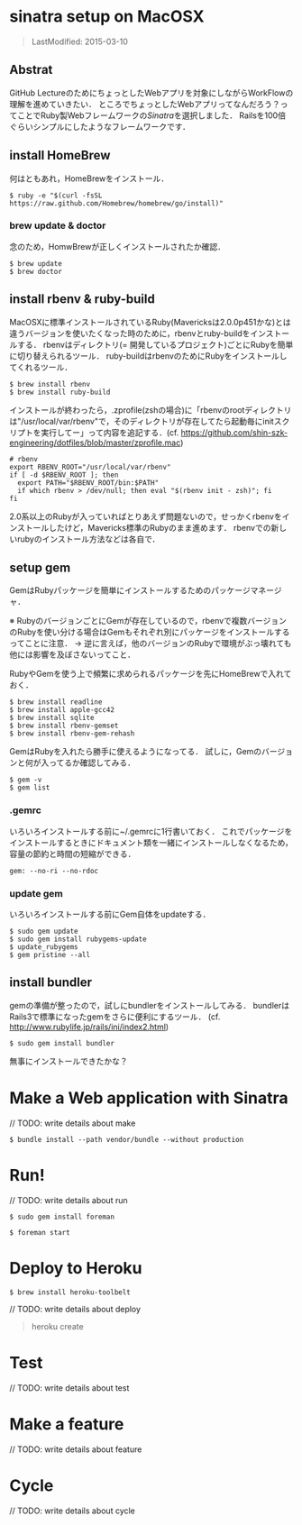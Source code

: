 sinatra setup on MacOSX
========

> LastModified: 2015-03-10


## Abstrat
GitHub LectureのためにちょっとしたWebアプリを対象にしながらWorkFlowの理解を進めていきたい．
ところでちょっとしたWebアプリってなんだろう？ってことでRuby製Webフレームワークの*Sinatra*を選択しました．
Railsを100倍ぐらいシンプルにしたようなフレームワークです．

## install HomeBrew
何はともあれ，HomeBrewをインストール．

```shell
$ ruby -e "$(curl -fsSL https://raw.github.com/Homebrew/homebrew/go/install)"
```

### brew update & doctor
念のため，HomwBrewが正しくインストールされたか確認．

```shell
$ brew update
$ brew doctor
```

## install rbenv & ruby-build
MacOSXに標準インストールされているRuby(Mavericksは2.0.0p451かな)とは違うバージョンを使いたくなった時のために，rbenvとruby-buildをインストールする．
rbenvはディレクトリ(= 開発しているプロジェクト)ごとにRubyを簡単に切り替えられるツール．
ruby-buildはrbenvのためにRubyをインストールしてくれるツール．

```shell
$ brew install rbenv
$ brew install ruby-build
```

インストールが終わったら，.zprofile(zshの場合)に「rbenvのrootディレクトリは"/usr/local/var/rbenv"で，そのディレクトリが存在してたら起動毎にinitスクリプトを実行してー」って内容を追記する．(cf. https://github.com/shin-szk-engineering/dotfiles/blob/master/zprofile.mac)

```shell
# rbenv
export RBENV_ROOT="/usr/local/var/rbenv"
if [ -d $RBENV_ROOT ]; then
  export PATH="$RBENV_ROOT/bin:$PATH"
  if which rbenv > /dev/null; then eval "$(rbenv init - zsh)"; fi
fi
```

2.0系以上のRubyが入っていればとりあえず問題ないので，せっかくrbenvをインストールしたけど，Mavericks標準のRubyのまま進めます．
rbenvでの新しいrubyのインストール方法などは各自で．

## setup gem
GemはRubyパッケージを簡単にインストールするためのパッケージマネージャ．

※ RubyのバージョンごとにGemが存在しているので，rbenvで複数バージョンのRubyを使い分ける場合はGemもそれぞれ別にパッケージをインストールするってことに注意． → 逆に言えば，他のバージョンのRubyで環境がぶっ壊れても他には影響を及ぼさないってこと．

RubyやGemを使う上で頻繁に求められるパッケージを先にHomeBrewで入れておく．

```shell
$ brew install readline
$ brew install apple-gcc42
$ brew install sqlite
$ brew install rbenv-gemset
$ brew install rbenv-gem-rehash
```

GemはRubyを入れたら勝手に使えるようになってる．
試しに，Gemのバージョンと何が入ってるか確認してみる．

```shell
$ gem -v
$ gem list
```

### .gemrc
いろいろインストールする前に~/.gemrcに1行書いておく．
これでパッケージをインストールするときにドキュメント類を一緒にインストールしなくなるため，容量の節約と時間の短縮ができる．

```shell
gem: --no-ri --no-rdoc
```

### update gem
いろいろインストールする前にGem自体をupdateする．

```shell
$ sudo gem update
$ sudo gem install rubygems-update
$ update_rubygems
$ gem pristine --all
```

## install bundler
gemの準備が整ったので，試しにbundlerをインストールしてみる．
bundlerはRails3で標準になったgemをさらに便利にするツール．
(cf. http://www.rubylife.jp/rails/ini/index2.html)

```shell
$ sudo gem install bundler
```

無事にインストールできたかな？

# Make a Web application with Sinatra

// TODO: write details about make

```shell
$ bundle install --path vendor/bundle --without production
```

# Run!

// TODO: write details about run

```shell
$ sudo gem install foreman
```

```shell
$ foreman start
```

# Deploy to Heroku

```shell
$ brew install heroku-toolbelt
```

// TODO: write details about deploy

> heroku create

# Test

// TODO: write details about test

# Make a feature

// TODO: write details about feature

# Cycle

// TODO: write details about cycle
